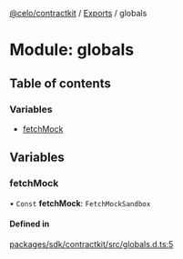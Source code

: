 [@celo/contractkit](../README.md) / [Exports](../modules.md) / globals

# Module: globals

## Table of contents

### Variables

- [fetchMock](globals.md#fetchmock)

## Variables

### fetchMock

• `Const` **fetchMock**: `FetchMockSandbox`

#### Defined in

[packages/sdk/contractkit/src/globals.d.ts:5](https://github.com/celo-org/developer-tooling/blob/master/packages/sdk/contractkit/src/globals.d.ts#L5)
